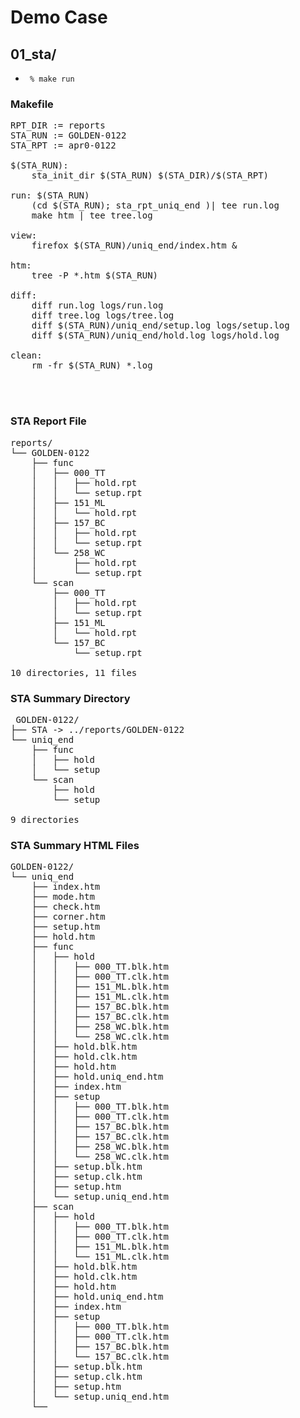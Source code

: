 # Demo Case

## 01_sta/

+ <code> % make run </code>

### Makefile
<pre>
RPT_DIR := reports
STA_RUN := GOLDEN-0122
STA_RPT := apr0-0122

$(STA_RUN):
	sta_init_dir $(STA_RUN) $(STA_DIR)/$(STA_RPT)

run: $(STA_RUN)
	(cd $(STA_RUN); sta_rpt_uniq_end )| tee run.log
	make htm | tee tree.log

view:
	firefox $(STA_RUN)/uniq_end/index.htm &

htm:
	tree -P *.htm $(STA_RUN) 

diff:
	diff run.log logs/run.log 
	diff tree.log logs/tree.log 
	diff $(STA_RUN)/uniq_end/setup.log logs/setup.log
	diff $(STA_RUN)/uniq_end/hold.log logs/hold.log

clean:
	rm -fr $(STA_RUN) *.log



</pre>

### STA Report File
<pre>
reports/
└── GOLDEN-0122
    ├── func
    │   ├── 000_TT
    │   │   ├── hold.rpt
    │   │   └── setup.rpt
    │   ├── 151_ML
    │   │   └── hold.rpt
    │   ├── 157_BC
    │   │   ├── hold.rpt
    │   │   └── setup.rpt
    │   └── 258_WC
    │       ├── hold.rpt
    │       └── setup.rpt
    └── scan
        ├── 000_TT
        │   ├── hold.rpt
        │   └── setup.rpt
        ├── 151_ML
        │   └── hold.rpt
        └── 157_BC
            └── setup.rpt

10 directories, 11 files
</pre>

### STA Summary Directory
<pre>
 GOLDEN-0122/
├── STA -> ../reports/GOLDEN-0122
└── uniq_end
    ├── func
    │   ├── hold
    │   └── setup
    └── scan
        ├── hold
        └── setup

9 directories
</pre>

### STA Summary HTML Files

<pre>
GOLDEN-0122/
└── uniq_end
    ├── index.htm
    ├── mode.htm
    ├── check.htm
    ├── corner.htm
    ├── setup.htm
    ├── hold.htm
    ├── func
    │   ├── hold
    │   │   ├── 000_TT.blk.htm
    │   │   ├── 000_TT.clk.htm
    │   │   ├── 151_ML.blk.htm
    │   │   ├── 151_ML.clk.htm
    │   │   ├── 157_BC.blk.htm
    │   │   ├── 157_BC.clk.htm
    │   │   ├── 258_WC.blk.htm
    │   │   └── 258_WC.clk.htm
    │   ├── hold.blk.htm
    │   ├── hold.clk.htm
    │   ├── hold.htm
    │   ├── hold.uniq_end.htm
    │   ├── index.htm
    │   ├── setup
    │   │   ├── 000_TT.blk.htm
    │   │   ├── 000_TT.clk.htm
    │   │   ├── 157_BC.blk.htm
    │   │   ├── 157_BC.clk.htm
    │   │   ├── 258_WC.blk.htm
    │   │   └── 258_WC.clk.htm
    │   ├── setup.blk.htm
    │   ├── setup.clk.htm
    │   ├── setup.htm
    │   └── setup.uniq_end.htm
    ├── scan
    │   ├── hold
    │   │   ├── 000_TT.blk.htm
    │   │   ├── 000_TT.clk.htm
    │   │   ├── 151_ML.blk.htm
    │   │   └── 151_ML.clk.htm
    │   ├── hold.blk.htm
    │   ├── hold.clk.htm
    │   ├── hold.htm
    │   ├── hold.uniq_end.htm
    │   ├── index.htm
    │   ├── setup
    │   │   ├── 000_TT.blk.htm
    │   │   ├── 000_TT.clk.htm
    │   │   ├── 157_BC.blk.htm
    │   │   └── 157_BC.clk.htm
    │   ├── setup.blk.htm
    │   ├── setup.clk.htm
    │   ├── setup.htm
    │   └── setup.uniq_end.htm
    └── 

</pre>
